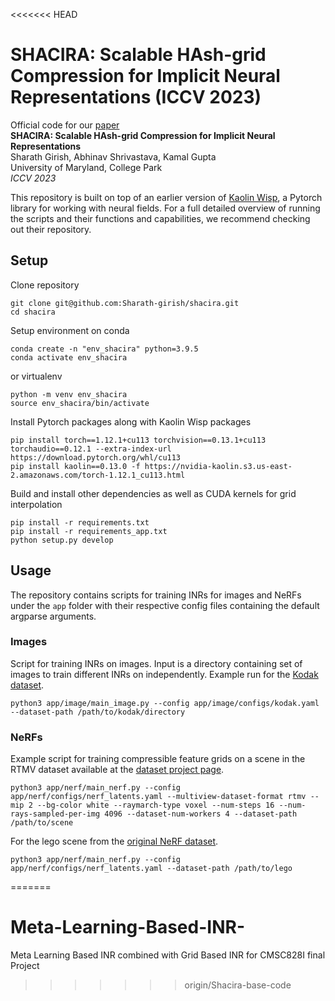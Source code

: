 <<<<<<< HEAD
# SHACIRA: Scalable HAsh-grid Compression for Implicit Neural Representations (ICCV 2023)

Official code for our [paper](https://openaccess.thecvf.com/content/ICCV2023/papers/Girish_SHACIRA_Scalable_HAsh-grid_Compression_for_Implicit_Neural_Representations_ICCV_2023_paper.pdf) <br>
**SHACIRA: Scalable HAsh-grid Compression for Implicit Neural Representations** <br>
Sharath Girish, Abhinav Shrivastava, Kamal Gupta <br>
University of Maryland, College Park <br>
_ICCV 2023_ <br>

This repository is built on top of an earlier version of [Kaolin Wisp](https://github.com/NVIDIAGameWorks/kaolin-wisp), a Pytorch library for working with neural fields.
For a full detailed overview of running the scripts and their functions and capabilities, we recommend checking out their repository.

## Setup

Clone repository

```shell
git clone git@github.com:Sharath-girish/shacira.git
cd shacira
```

Setup environment on conda 
```shell
conda create -n "env_shacira" python=3.9.5
conda activate env_shacira
```
or virtualenv
```shell
python -m venv env_shacira
source env_shacira/bin/activate
```

Install Pytorch packages along with Kaolin Wisp packages
```shell
pip install torch==1.12.1+cu113 torchvision==0.13.1+cu113 torchaudio==0.12.1 --extra-index-url https://download.pytorch.org/whl/cu113
pip install kaolin==0.13.0 -f https://nvidia-kaolin.s3.us-east-2.amazonaws.com/torch-1.12.1_cu113.html
```

Build and install other dependencies as well as CUDA kernels for grid interpolation
```shell
pip install -r requirements.txt
pip install -r requirements_app.txt
python setup.py develop
```

## Usage

The repository contains scripts for training INRs for images and NeRFs under the `app` folder with their respective config files containing 
the default argparse arguments. 

### Images
Script for training INRs on images. Input is a directory containing set of images to train different INRs on independently.
Example run for the [Kodak dataset](https://r0k.us/graphics/kodak/).
```
python3 app/image/main_image.py --config app/image/configs/kodak.yaml --dataset-path /path/to/kodak/directory
```

### NeRFs

Example script for training compressible feature grids on a scene in the RTMV dataset available at the [dataset project page](http://www.cs.umd.edu/~mmeshry/projects/rtmv/).
```
python3 app/nerf/main_nerf.py --config app/nerf/configs/nerf_latents.yaml --multiview-dataset-format rtmv --mip 2 --bg-color white --raymarch-type voxel --num-steps 16 --num-rays-sampled-per-img 4096 --dataset-num-workers 4 --dataset-path /path/to/scene
```
For the lego scene from the [original NeRF dataset](https://drive.google.com/drive/folders/1JDdLGDruGNXWnM1eqY1FNL9PlStjaKWi).
```
python3 app/nerf/main_nerf.py --config app/nerf/configs/nerf_latents.yaml --dataset-path /path/to/lego
```

=======
# Meta-Learning-Based-INR-
Meta Learning Based INR combined with Grid Based INR for CMSC828I final Project
>>>>>>> origin/Shacira-base-code
